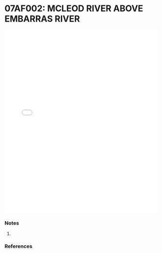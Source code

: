 # 07AF002: MCLEOD RIVER ABOVE EMBARRAS RIVER

<iframe src="/_static/stations/07AF002_fdc.html" width="100%" height="600" frameborder="0"></iframe>

### Notes
1. 

### References

